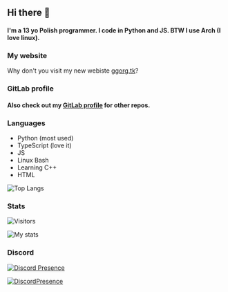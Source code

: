 ## Hi there 👋
#### I'm a 13 yo Polish programmer. I code in Python and JS. BTW I use Arch (I love linux). 

### My website
Why don't you visit my new webiste [ggorg.tk](https://ggorg.tk/)?
<!--- My website is currently down -->

### GitLab profile
#### Also check out my [GitLab profile](https://gitlab.com/GGORG) for other repos.

### Languages

* Python (most used)
* TypeScript (love it)
* JS
* Linux Bash
* Learning C++
* HTML

![Top Langs](https://github-readme-stats.vercel.app/api/top-langs/?username=GGORG0&count_private=true&theme=dark&show_icons=true&hide_langs_below=1")

### Stats
![Visitors](https://komarev.com/ghpvc/?username=GGORG0)

![My stats](https://github-readme-stats.vercel.app/api?username=GGORG0&count_private=true&theme=dark&show_icons=true)

### Discord
[![Discord Presence](https://lanyard-profile-readme.vercel.app/api/819845763848601611)](https://discord.com/users/819845763848601611)

[![DiscordPresence](https://discord.c99.nl/widget/theme-4/819845763848601611.png)](https://discord.com/users/819845763848601611)

